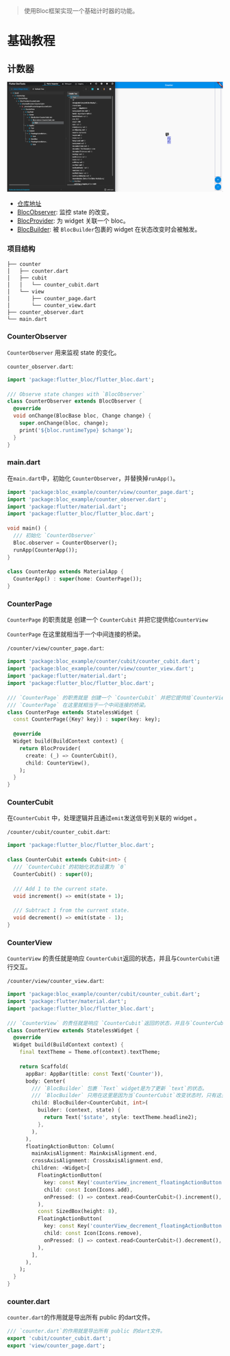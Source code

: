> 使用Bloc框架实现一个基础计时器的功能。

# 基础教程

## 计数器

<img src="/assets/images/tutorial/state/01.png"/>

* [仓库地址]()
* [BlocObserver](https://bloclibrary.dev/#/coreconcepts?id=blocobserver): 监控 state 的改变。
* [BlocProvider](https://bloclibrary.dev/#/flutterbloccoreconcepts?id=blocprovider): 为 widget 关联一个 bloc。
* [BlocBuilder](https://bloclibrary.dev/#/flutterbloccoreconcepts?id=blocbuilder): 被 `BlocBuilder`包裹的 widget 在状态改变时会被触发。

### 项目结构

```
├── counter
│   ├── counter.dart
│   ├── cubit
│   │   └── counter_cubit.dart
│   └── view
│       ├── counter_page.dart
│       └── counter_view.dart
├── counter_observer.dart
└── main.dart
```

### CounterObserver 

`CounterObserver` 用来监视 state 的变化。

`counter_observer.dart`: 

```dart
import 'package:flutter_bloc/flutter_bloc.dart';

/// Observe state changes with `BlocObserver`
class CounterObserver extends BlocObserver {
  @override
  void onChange(BlocBase bloc, Change change) {
    super.onChange(bloc, change);
    print('${bloc.runtimeType} $change');
  }
}
```

### main.dart

在`main.dart`中，初始化 `CounterObserver`，并替换掉`runApp()`。

```dart
import 'package:bloc_example/counter/view/counter_page.dart';
import 'package:bloc_example/counter_observer.dart';
import 'package:flutter/material.dart';
import 'package:flutter_bloc/flutter_bloc.dart';

void main() {
  /// 初始化 `CounterObserver`
  Bloc.observer = CounterObserver();
  runApp(CounterApp());
}

class CounterApp extends MaterialApp {
  CounterApp() : super(home: CounterPage());
}
```

### CounterPage

`CounterPage` 的职责就是 创建一个 `CounterCubit` 并把它提供给`CounterView`

`CounterPage` 在这里就相当于一个中间连接的桥梁。

`/counter/view/counter_page.dart`:

```dart
import 'package:bloc_example/counter/cubit/counter_cubit.dart';
import 'package:bloc_example/counter/view/counter_view.dart';
import 'package:flutter/material.dart';
import 'package:flutter_bloc/flutter_bloc.dart';

/// `CounterPage` 的职责就是 创建一个 `CounterCubit` 并把它提供给`CounterView`
/// `CounterPage` 在这里就相当于一个中间连接的桥梁。
class CounterPage extends StatelessWidget {
  const CounterPage({Key? key}) : super(key: key);

  @override
  Widget build(BuildContext context) {
    return BlocProvider(
      create: (_) => CounterCubit(),
      child: CounterView(),
    );
  }
}
```

### CounterCubit

在`CounterCubit` 中，处理逻辑并且通过`emit`发送信号到关联的 widget 。

`/counter/cubit/counter_cubit.dart`: 

```dart
import 'package:flutter_bloc/flutter_bloc.dart';

class CounterCubit extends Cubit<int> {
  /// `CounterCubit`的初始化状态设置为 `0`
  CounterCubit() : super(0);

  /// Add 1 to the current state.
  void increment() => emit(state + 1);

  /// Subtract 1 from the current state.
  void decrement() => emit(state - 1);
}
```

### CounterView

`CounterView` 的责任就是响应 `CounterCubit`返回的状态，并且与`CounterCubit`进行交互。

`/counter/view/counter_view.dart`:

```dart
import 'package:bloc_example/counter/cubit/counter_cubit.dart';
import 'package:flutter/material.dart';
import 'package:flutter_bloc/flutter_bloc.dart';

/// `CounterView` 的责任就是响应 `CounterCubit`返回的状态，并且与`CounterCubit`进行交互。
class CounterView extends StatelessWidget {
  @override
  Widget build(BuildContext context) {
    final textTheme = Theme.of(context).textTheme;

    return Scaffold(
      appBar: AppBar(title: const Text('Counter')),
      body: Center(
        /// `BlocBuilder` 包裹 `Text` widget是为了更新 `text`的状态。
        /// `BlocBuilder` 只用在这里是因为当`CounterCubit`改变状态时，只有这里的 `Text`才需要从建状态。
        child: BlocBuilder<CounterCubit, int>(
          builder: (context, state) {
            return Text('$state', style: textTheme.headline2);
          },
        ),
      ),
      floatingActionButton: Column(
        mainAxisAlignment: MainAxisAlignment.end,
        crossAxisAlignment: CrossAxisAlignment.end,
        children: <Widget>[
          FloatingActionButton(
            key: const Key('counterView_increment_floatingActionButton'),
            child: const Icon(Icons.add),
            onPressed: () => context.read<CounterCubit>().increment(),
          ),
          const SizedBox(height: 8),
          FloatingActionButton(
            key: const Key('counterView_decrement_floatingActionButton'),
            child: const Icon(Icons.remove),
            onPressed: () => context.read<CounterCubit>().decrement(),
          ),
        ],
      ),
    );
  }
}
```

### counter.dart

`counter.dart`的作用就是导出所有 public 的dart文件。

```dart
/// `counter.dart`的作用就是导出所有 public 的dart文件。
export 'cubit/counter_cubit.dart';
export 'view/counter_page.dart';
```

